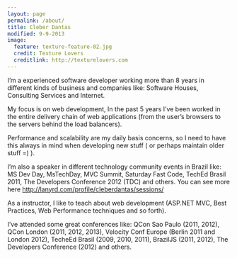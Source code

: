 ```yaml
---
layout: page
permalink: /about/
title: Cleber Dantas
modified: 9-9-2013
image:
  feature: texture-feature-02.jpg
  credit: Texture Lovers
  creditlink: http://texturelovers.com
---
```


I’m a experienced software developer working more than 8 years in different kinds of business and companies like: Software Houses, Consulting Services and Internet.


My focus is on web development, In the past 5 years I’ve been worked in the entire delivery chain of web applications (from the user’s browsers to the servers behind the load balancers).


Performance and scalability are my daily basis concerns, so I need to have this always in mind when developing new stuff ( or perhaps maintain older stuff =) ).


I’m also a speaker in different technology community events in Brazil like: MS Dev Day, MsTechDay, MVC Summit, Saturday Fast Code, TechEd Brasil 2011, The Developers Conference 2012 (TDC) and others. You can see more here http://lanyrd.com/profile/cleberdantas/sessions/


As a instructor, I like to teach about web development (ASP.NET MVC, Best Practices, Web Performance techniques and so forth).


I’ve attended some great conferences like: QCon Sao Paulo (2011, 2012), QCon London (2011, 2012, 2013), Velocity Conf Europe (Berlin 2011 and London 2012), TecheEd Brasil (2009, 2010, 2011), BrazilJS (2011, 2012), The Developers Conference (2012) and others.
